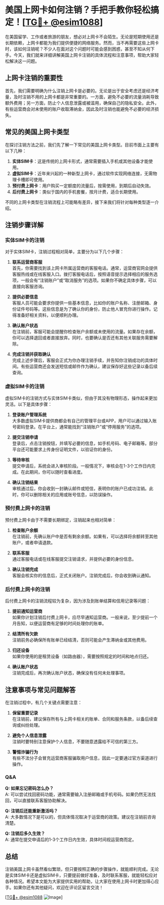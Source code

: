 # 美国上网卡如何注销？手把手教你轻松搞定！[[TG💪+ @esim1088](https://t.me/s/esim1088)]

在美国留学、工作或者旅游的朋友，想必对上网卡不会陌生。无论是短期使用还是长期依赖，上网卡都能为我们提供便捷的网络服务。然而，当不再需要这些上网卡时，该如何注销呢？不少人在面对这个问题时可能会感到困惑，甚至不知从何下手。今天，我们就来详细讲解美国上网卡注销的具体流程和注意事项，帮助大家轻松解决这一问题。

## 上网卡注销的重要性

首先，我们需要明确为什么注销上网卡是必要的。无论是出于安全考虑还是经济考量，及时注销不用的上网卡都是非常重要的。一方面，避免不必要的流量消耗导致额外费用；另一方面，防止个人信息泄露或被滥用，确保自己的隐私安全。此外，有些运营商会对未使用的账户收取滞纳金，因此及时注销也能避免不必要的经济损失。

## 常见的美国上网卡类型

在探讨注销方法之前，我们先了解一下常见的美国上网卡类型。目前市面上主要有以下几种：

1. **实体SIM卡**：这是传统的上网卡形式，通常需要插入手机或其他设备才能使用。
2. **虚拟SIM卡**：近年来兴起的一种新型上网卡，通过软件实现网络连接，无需物理卡槽即可使用。
3. **预付费上网卡**：用户购买一定额度的流量后，按需使用，到期后自动失效。
4. **后付费上网卡**：类似于国内的手机套餐，按月计费，适合长期使用。

不同的上网卡类型在注销流程上可能略有差异，接下来我们将针对每种类型逐一介绍。

## 注销步骤详解

### 实体SIM卡的注销

对于实体SIM卡，注销过程相对简单，主要分为以下几个步骤：

1. **联系运营商客服**  
   首先，你需要找到该上网卡所属运营商的客服电话。通常，运营商官网会提供客服热线或在线客服入口。拨打客服电话后，按照语音提示选择相应的服务选项，一般会有“注销账户”或“取消服务”的选项。如果你不确定具体步骤，可以直接向客服咨询。

2. **提供必要信息**  
   客服人员可能会要求你提供一些基本信息，比如你的账户名称、注册邮箱、身份证件号码等。这些信息是为了确认你的身份，防止他人冒充你进行操作。记得准备好相关资料，以便顺利办理。

3. **确认账户状态**  
   在注销前，客服可能会提醒你检查账户余额或未使用的流量。如果存在余额，你可以选择退回或者直接放弃。同时，也要确认是否还有其他关联服务需要解除。

4. **完成注销并获取确认**  
   完成上述步骤后，客服会正式为你办理注销手续，并告知你注销成功的具体时间。有些运营商还会发送短信或邮件作为确认，建议保存好这些记录以备后续查询。

### 虚拟SIM卡的注销

虚拟SIM卡的注销方式与实体SIM卡类似，但由于其没有物理形态，操作起来更加灵活。以下是具体步骤：

1. **登录账户管理系统**  
   大多数虚拟SIM卡提供商都会有自己的管理平台或APP，用户可以通过输入账号密码登录。在平台上，通常能找到“注销账户”或“停用服务”的选项。

2. **提交注销申请**  
   登录后，点击注销按钮，并填写必要的信息，如手机号码、电子邮箱等。部分平台还可能要求上传身份证明文件，以验证你的身份。

3. **等待审核**  
   提交申请后，系统会进入审核阶段。一般情况下，审核会在1-3个工作日内完成。在此期间，你可以随时查看进度。

4. **确认注销结果**  
   审核通过后，你会收到一封确认邮件或短信，表明你的账户已成功注销。此时，你可以删除相关的应用或账号信息，以防误操作。

### 预付费上网卡的注销

预付费上网卡由于不需要长期绑定，注销起来也相对简单：

1. **检查账户余额**  
   在注销前，先确认账户中是否有剩余余额。如果有，可以选择将余额转至其他账户，或者申请退款。

2. **联系客服**  
   通过客服电话或在线客服提交注销请求，并提供必要的身份信息。

3. **确认注销完成**  
   客服会核实你的信息后，正式关闭账户。注销完成后，你会收到确认通知。

### 后付费上网卡的注销

后付费上网卡的注销流程较为复杂，因为涉及到账单结算和信用记录等问题：

1. **提前通知运营商**  
   如果你计划注销后付费上网卡，应尽早通知运营商。一般来说，至少提前一个月告知，以便运营商有足够的时间处理你的账单。

2. **结清所有欠款**  
   注销前务必确保所有账单已经结清，否则可能会产生滞纳金或其他费用。

3. **归还设备**  
   如果你使用的是租赁设备（如路由器），需要按照规定的时间和地点归还。

4. **确认账户状态**  
   注销完成后，再次确认账户状态，确保没有任何未处理事项。

## 注意事项与常见问题解答

在注销过程中，有几个关键点需要注意：

1. **保留重要记录**  
   在注销前，建议保存所有与上网卡相关的账单、合同和服务条款，以备后续查询或纠纷处理。

2. **避免个人信息泄露**  
   注销时要特别注意保护个人信息，不要随意透露给不可信的第三方。

3. **警惕诈骗行为**  
   有些不法分子会冒充运营商客服骗取用户信息，因此一定要通过官方渠道进行操作。

### Q&A

**Q: 如果忘记密码怎么办？**  
A: 可以尝试找回密码功能，通常需要输入注册邮箱或手机号码。如果仍然无法找回，可以直接联系客服协助解决。

**Q: 注销后还能重新激活吗？**  
A: 大多数情况下是可以的，但具体情况取决于运营商的政策。建议在注销前咨询清楚。

**Q: 注销后多久生效？**  
A: 通常在提交申请后的1-3个工作日内生效，具体时间视运营商而定。

## 总结

注销美国上网卡虽然看似繁琐，但只要按照正确的步骤操作，就能顺利完成。无论是实体SIM卡还是虚拟SIM卡，只要提前做好准备，及时联系客服，就能轻松应对各种情况。希望本文能为大家提供实用的帮助，让大家在使用上网卡时更加得心应手。如果你还有其他疑问，欢迎在评论区留言交流！

[[TG💪+ @esim1088](https://t.me/s/esim1088) ![Image](https://i.postimg.cc/4NQfJmqS/Snipaste-2025-05-13-00-14-12.png)]
